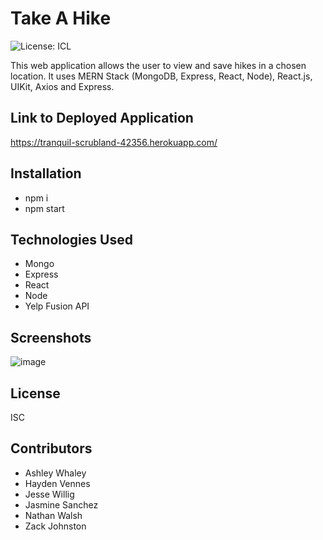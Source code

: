 # Take A Hike
![License: ICL](https://img.shields.io/badge/License-ISC-blue.svg)

This web application allows the user to view and save hikes in a chosen location. It uses MERN Stack (MongoDB, Express, React, Node), React.js, UIKit, Axios and Express.

## Link to Deployed Application
https://tranquil-scrubland-42356.herokuapp.com/

## Installation
- npm i 
- npm start

## Technologies Used
- Mongo
- Express
- React 
- Node
- Yelp Fusion API

## Screenshots
![image](https://user-images.githubusercontent.com/74380703/120881704-4b4d4c00-c612-11eb-835a-6ec0145367ac.png)

## License
ISC

## Contributors
- Ashley Whaley
- Hayden Vennes
- Jesse Willig
- Jasmine Sanchez
- Nathan Walsh
- Zack Johnston